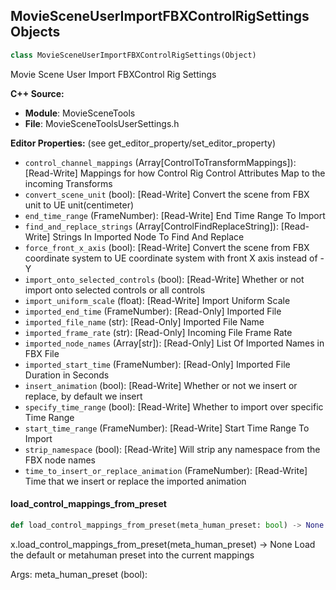 ## MovieSceneUserImportFBXControlRigSettings Objects

```python
class MovieSceneUserImportFBXControlRigSettings(Object)
```

Movie Scene User Import FBXControl Rig Settings

**C++ Source:**

- **Module**: MovieSceneTools
- **File**: MovieSceneToolsUserSettings.h

**Editor Properties:** (see get_editor_property/set_editor_property)

- ``control_channel_mappings`` (Array[ControlToTransformMappings]):  [Read-Write] Mappings for how Control Rig Control Attributes Map to the incoming Transforms
- ``convert_scene_unit`` (bool):  [Read-Write] Convert the scene from FBX unit to UE unit(centimeter)
- ``end_time_range`` (FrameNumber):  [Read-Write] End Time Range To Import
- ``find_and_replace_strings`` (Array[ControlFindReplaceString]):  [Read-Write] Strings In Imported Node To Find And Replace
- ``force_front_x_axis`` (bool):  [Read-Write] Convert the scene from FBX coordinate system to UE coordinate system with front X axis instead of -Y
- ``import_onto_selected_controls`` (bool):  [Read-Write] Whether or not import onto selected controls or all controls
- ``import_uniform_scale`` (float):  [Read-Write] Import Uniform Scale
- ``imported_end_time`` (FrameNumber):  [Read-Only] Imported File
- ``imported_file_name`` (str):  [Read-Only] Imported File Name
- ``imported_frame_rate`` (str):  [Read-Only] Incoming File Frame Rate
- ``imported_node_names`` (Array[str]):  [Read-Only] List Of Imported Names in FBX File
- ``imported_start_time`` (FrameNumber):  [Read-Only] Imported File Duration in Seconds
- ``insert_animation`` (bool):  [Read-Write] Whether or not we insert or replace, by default we insert
- ``specify_time_range`` (bool):  [Read-Write] Whether to import over specific Time Range
- ``start_time_range`` (FrameNumber):  [Read-Write] Start Time Range To Import
- ``strip_namespace`` (bool):  [Read-Write] Will strip any namespace from the FBX node names
- ``time_to_insert_or_replace_animation`` (FrameNumber):  [Read-Write] Time that we insert or replace the imported animation

<a id="unreal.MovieSceneUserImportFBXControlRigSettings.load_control_mappings_from_preset"></a>

#### load_control_mappings_from_preset

```python
def load_control_mappings_from_preset(meta_human_preset: bool) -> None
```

x.load_control_mappings_from_preset(meta_human_preset) -> None
Load the default or metahuman preset into the current mappings

Args:
    meta_human_preset (bool):

<a id="unreal.MovieSceneUserExportFBXControlRigSettings"></a>